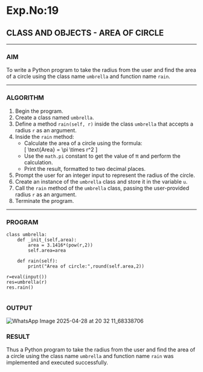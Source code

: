 # Exp.No:19  
## CLASS AND OBJECTS - AREA OF CIRCLE

---

### AIM  
To write a Python program to take the radius from the user and find the area of a circle using the class name `umbrella` and function name `rain`.

---

### ALGORITHM

1. Begin the program.  
2. Create a class named `umbrella`.  
3. Define a method `rain(self, r)` inside the class `umbrella` that accepts a radius `r` as an argument.  
4. Inside the `rain` method:  
   - Calculate the area of a circle using the formula:  
     \[ \text{Area} = \pi \times r^2 \]  
   - Use the `math.pi` constant to get the value of π and perform the calculation.  
   - Print the result, formatted to two decimal places.  
5. Prompt the user for an integer input to represent the radius of the circle.  
6. Create an instance of the `umbrella` class and store it in the variable `u`.  
7. Call the `rain` method of the `umbrella` class, passing the user-provided radius `r` as an argument.  
8. Terminate the program.

---

### PROGRAM

```
class umbrella:
    def _init_(self,area):
        area = 3.1416*(pow(r,2))
        self.area=area
    
    def rain(self):
        print("Area of circle:",round(self.area,2))
        
r=eval(input())
res=umbrella(r)
res.rain()


```

### OUTPUT

![WhatsApp Image 2025-04-28 at 20 32 11_68338706](https://github.com/user-attachments/assets/38b7f78d-2f16-4017-bbcd-874c035e4fbe)


### RESULT

Thus  a Python program to take the radius from the user and find the area of a circle using the class name `umbrella` and function name `rain` was implemented and executed successfully.

